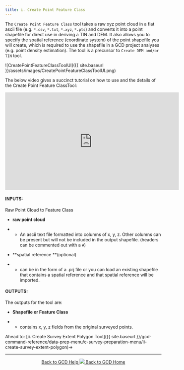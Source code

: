 ```yaml
---
title: i. Create Point Feature Class
---
```


The `Create Point Feature Class` tool takes a raw xyz point cloud in a flat ascii file (e.g. `*.csv`, `*.txt`, `*.xyz`, `*.pts`) and converts it into a point shapefile for direct use in deriving a TIN and DEM. It also allows you to specify the spatial reference (coordinate system) of the point shapefile you will create, which is required to use the shapefile in a GCD project analyses (e.g. point density estimation). The tool is a precursor to `Create DEM and/or TIN` tool.

![CreatePointFeatureClassToolUI]({{ site.baseurl }}/assets/images/CreatePointFeatureClassToolUI.png)

The below video gives a succinct tutorial on how to use and the details of the Create Point Feature ClassTool:

<iframe width="560" height="315" src="https://www.youtube.com/embed/5e6e9j4v5Fc" frameborder="0" gesture="media" allow="encrypted-media" allowfullscreen></iframe>

#### INPUTS:

Raw Point Cloud to Feature Class 

- **raw point cloud**

- - An ascii text file formatted into columns of x, y, z. Other columns can be present but will not be included in the output shapefile. (headers can be commented out with a `#`)

- **spatial reference **(optional)

- - can be in the form of a .prj file or you can load an existing shapefile that contains a spatial reference and that spatial reference will be imported.

#### OUTPUTS:

The outputs for the tool are:

- **Shapefile or Feature Class**

- - contains x, y, z fields from the original surveyed points.

Ahead to: [ii. Create Survey Extent Polygon Tool]({{ site.baseurl }}/gcd-command-reference/data-prep-menu/c-survey-preparation-menu/ii-create-survey-extent-polygon)→

------
<div align="center">
	<a class="hollow button" href="{{ site.baseurl }}/Help"><i class="fa fa-chevron-circle-left"></i>  Back to GCD Help </a>  
	<a class="hollow button" href="{{ site.baseurl }}/"><img src="{{ site.baseurl}}/assets/images/icons/GCDAddIn.png">  Back to GCD Home </a>  
</div>